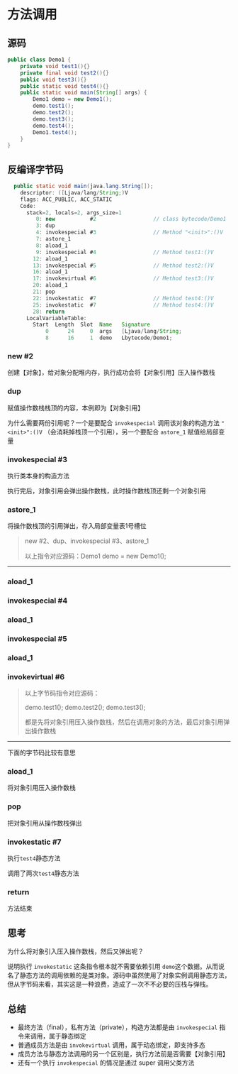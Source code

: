 # 方法调用

## 源码

```java
public class Demo1 {
    private void test1(){}
    private final void test2(){}
    public void test3(){}
    public static void test4(){}
    public static void main(String[] args) {
        Demo1 demo = new Demo1();
        demo.test1();
        demo.test2();
        demo.test3();
        demo.test4();
        Demo1.test4();
    }
}
```

## 反编译字节码

```java
  public static void main(java.lang.String[]);
    descriptor: ([Ljava/lang/String;)V
    flags: ACC_PUBLIC, ACC_STATIC
    Code:
      stack=2, locals=2, args_size=1
         0: new           #2                  // class bytecode/Demo1
         3: dup
         4: invokespecial #3                  // Method "<init>":()V
         7: astore_1
         8: aload_1
         9: invokespecial #4                  // Method test1:()V
        12: aload_1
        13: invokespecial #5                  // Method test2:()V
        16: aload_1
        17: invokevirtual #6                  // Method test3:()V
        20: aload_1
        21: pop
        22: invokestatic  #7                  // Method test4:()V
        25: invokestatic  #7                  // Method test4:()V
        28: return
      LocalVariableTable:
        Start  Length  Slot  Name   Signature
            0      24     0  args   [Ljava/lang/String;
            8      16     1  demo   Lbytecode/Demo1;
```

### new      #2

创建【对象】，给对象分配堆内存，执行成功会将【对象引用】压入操作数栈

### dup

赋值操作数栈栈顶的内容，本例即为【对象引用】

为什么需要两份引用呢？一个是要配合 `invokespecial` 调用该对象的构造方法 `"<init>":()V` （会消耗掉栈顶一个引用），另一个要配合 `astore_1` 赋值给局部变量

### invokespecial   #3

执行类本身的构造方法

执行完后，对象引用会弹出操作数栈，此时操作数栈顶还剩一个对象引用

### astore_1

将操作数栈顶的引用弹出，存入局部变量表1号槽位

>new  #2、dup、invokespecial  #3、astore_1
>
>以上指令对应源码：Demo1 demo = new Demo1();

---

### aload_1

### invokespecial   #4

### aload_1

### invokespecial   #5 

### aload_1

### invokevirtual   #6 

>以上字节码指令对应源码：
>
>demo.test1();
>demo.test2();
>demo.test3();
>
>都是先将对象引用压入操作数栈，然后在调用对象的方法，最后对象引用弹出操作数栈

---

下面的字节码比较有意思

### aload_1

将对象引用压入操作数栈

### pop

把对象引用从操作数栈弹出

### invokestatic  #7

执行`test4`静态方法

调用了两次`test4`静态方法

### return

方法结束

## 思考

为什么将对象引入压入操作数栈，然后又弹出呢？

说明执行 `invokestatic` 这条指令根本就不需要依赖引用 `demo`这个数据。从而说名了静态方法的调用依赖的是类对象。源码中虽然使用了对象实例调用静态方法，但从字节码来看，其实这是一种浪费，造成了一次不不必要的压栈与弹栈。

## 总结

* 最终方法（final），私有方法（private），构造方法都是由 `invokespecial` 指令来调用，属于静态绑定
* 普通成员方法是由 `invokevirtual` 调用，属于动态绑定，即支持多态
* 成员方法与静态方法调用的另一个区别是，执行方法前是否需要【对象引用】
* 还有一个执行 `invokespecial` 的情况是通过 super 调用父类方法
